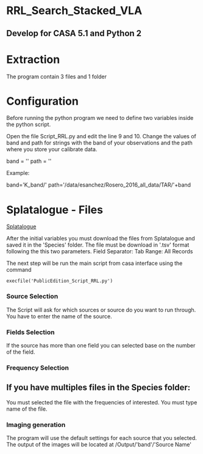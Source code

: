 # RRL_Search_Stacked_VLA

## Develop for CASA 5.1 and Python 2
# Extraction

The program contain 3 files and 1 folder 

# Configuration 

Before running the python program we need to define two variables inside the python script. 

Open the file Script_RRL.py and edit the line 9 and 10. Change the values of band and path for strings with the band of your observations and the path where you store your calibrate data.
 
band = ''
path = ''

Example: 

band='K_band/'
path='/data/esanchez/Rosero_2016_all_data/TAR/'+band

# Splatalogue - Files
[Splatalogue](https://www.cv.nrao.edu/php/splat/index.php)

After the initial variables you must download the files from Splatalogue and saved it in the 'Species' folder. The file must be download in '.tsv' format following the this two parameters. Field Separator: Tab
Range: All Records

The next step will be run the main script from casa interface using the command
```
execfile('PublicEdition_Script_RRL.py')
```
### Source Selection

The Script will ask for which sources or source do you want to run through. You have to enter the name of the source.

### Fields Selection

If  the source has more than one field you can selected base on the number of the field.  

### Frequency Selection

## If you have multiples files in the **Species** folder:
 
You must selected the file with the frequencies of interested. You must type name of the file.


### Imaging generation

The program will use the default  settings for each source that you selected. The output of the images will be located at /Output/'band'/'Source Name'

